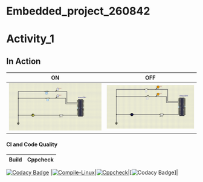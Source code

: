 # Embedded_project_260842

# Activity_1

## In Action

|ON|OFF|
|:--:|:--:|
|![ON](simulation/LED_ON.png)|![OFF](simulation/LED_OFF.png)|

#### CI and Code Quality

|Build|Cppcheck|
|:--:|:--:|
[![Codacy Badge](https://api.codacy.com/project/badge/Grade/e9111b16b4794c39a7725fe8d70d68f0)](https://app.codacy.com/gh/Sowmika26/Embedded_project_260842?utm_source=github.com&utm_medium=referral&utm_content=Sowmika26/Embedded_project_260842&utm_campaign=Badge_Grade_Settings)
|[![Compile-Linux](https://github.com/Sowmika26/Embedded_project_260842/actions/workflows/Compile.yml/badge.svg)](https://github.com/Sowmika26/Embedded_project_260842/actions/workflows/Compile.ymll)|[![Cppcheck](https://github.com/Sowmika26/Embedded_project_260842/actions/workflows/CodeQuality.yml/badge.svg)](https://github.com/Sowmika26/Embedded_project_260842/actions/workflows/CodeQuality.yml)|[![Codacy Badge](https://app.codacy.com/project/badge/Grade/643b7ca2b2dc4daba1e700c216bb87d9)]|
